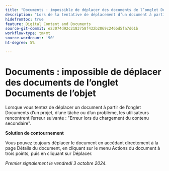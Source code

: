 ```yaml
---
title: "Documents : impossible de déplacer des documents de l’onglet Documents de l’objet"
description: "Lors de la tentative de déplacement d’un document à partir de l’onglet Documents d’un projet, d’une tâche ou d’un problème, les utilisateurs rencontrent l’erreur suivante : Erreur lors du chargement du contenu secondaire."
hidefromtoc: true
feature: Digital Content and Documents
source-git-commit: e23074d92c2183758f432b2069c246bd5fa7d61b
workflow-type: tm+mt
source-wordcount: '90'
ht-degree: 5%

---
```


# Documents : impossible de déplacer des documents de l’onglet Documents de l’objet

Lorsque vous tentez de déplacer un document à partir de l’onglet Documents d’un projet, d’une tâche ou d’un problème, les utilisateurs rencontrent l’erreur suivante : &quot;Erreur lors du chargement du contenu secondaire&quot;.

**Solution de contournement**

Vous pouvez toujours déplacer le document en accédant directement à la page Détails du document, en cliquant sur le menu Actions du document à trois points, puis en cliquant sur Déplacer.

_Premier signalement le vendredi 3 octobre 2024._
